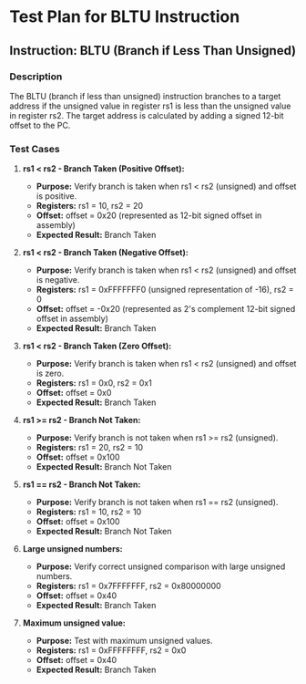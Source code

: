 # Test Plan for BLTU Instruction

## Instruction: BLTU (Branch if Less Than Unsigned)

### Description
The BLTU (branch if less than unsigned) instruction branches to a target address if the unsigned value in register rs1 is less than the unsigned value in register rs2. The target address is calculated by adding a signed 12-bit offset to the PC.

### Test Cases

1.  **rs1 < rs2 - Branch Taken (Positive Offset):**
    -   **Purpose:** Verify branch is taken when rs1 < rs2 (unsigned) and offset is positive.
    -   **Registers:** rs1 = 10, rs2 = 20
    -   **Offset:** offset = 0x20 (represented as 12-bit signed offset in assembly)
    -   **Expected Result:** Branch Taken

2.  **rs1 < rs2 - Branch Taken (Negative Offset):**
    -   **Purpose:** Verify branch is taken when rs1 < rs2 (unsigned) and offset is negative.
    -   **Registers:** rs1 = 0xFFFFFFF0 (unsigned representation of -16), rs2 = 0
    -   **Offset:** offset = -0x20 (represented as 2's complement 12-bit signed offset in assembly)
    -   **Expected Result:** Branch Taken

3.  **rs1 < rs2 - Branch Taken (Zero Offset):**
    -   **Purpose:** Verify branch is taken when rs1 < rs2 (unsigned) and offset is zero.
    -   **Registers:** rs1 = 0x0, rs2 = 0x1
    -   **Offset:** offset = 0x0
    -   **Expected Result:** Branch Taken

4.  **rs1 >= rs2 - Branch Not Taken:**
    -   **Purpose:** Verify branch is not taken when rs1 >= rs2 (unsigned).
    -   **Registers:** rs1 = 20, rs2 = 10
    -   **Offset:** offset = 0x100
    -   **Expected Result:** Branch Not Taken

5.  **rs1 == rs2 - Branch Not Taken:**
    -   **Purpose:** Verify branch is not taken when rs1 == rs2 (unsigned).
    -   **Registers:** rs1 = 10, rs2 = 10
    -   **Offset:** offset = 0x100
    -   **Expected Result:** Branch Not Taken

6. **Large unsigned numbers:**
    -   **Purpose:** Verify correct unsigned comparison with large unsigned numbers.
    -   **Registers:** rs1 = 0x7FFFFFFF, rs2 = 0x80000000
    -   **Offset:** offset = 0x40
    -   **Expected Result:** Branch Taken

7. **Maximum unsigned value:**
    -   **Purpose:** Test with maximum unsigned values.
    -   **Registers:** rs1 = 0xFFFFFFFF, rs2 = 0x0
    -   **Offset:** offset = 0x40
    -   **Expected Result:** Branch Taken
